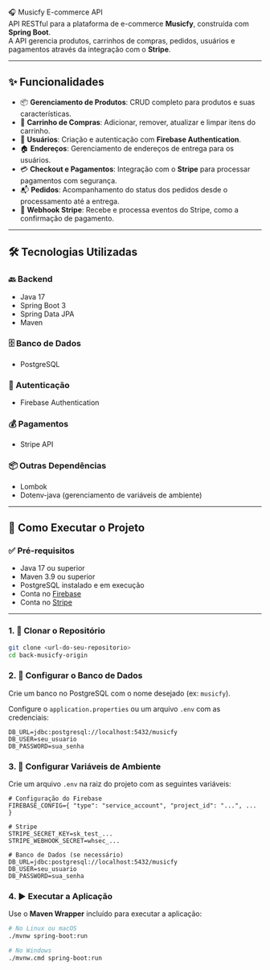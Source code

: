 🎧 Musicfy E-commerce API  
API RESTful para a plataforma de e-commerce **Musicfy**, construída com **Spring Boot**.  
A API gerencia produtos, carrinhos de compras, pedidos, usuários e pagamentos através da integração com o **Stripe**.

---

## ✨ Funcionalidades

- 📦 **Gerenciamento de Produtos**: CRUD completo para produtos e suas características.
- 🛒 **Carrinho de Compras**: Adicionar, remover, atualizar e limpar itens do carrinho.
- 👤 **Usuários**: Criação e autenticação com **Firebase Authentication**.
- 🏠 **Endereços**: Gerenciamento de endereços de entrega para os usuários.
- 💳 **Checkout e Pagamentos**: Integração com o **Stripe** para processar pagamentos com segurança.
- 📬 **Pedidos**: Acompanhamento do status dos pedidos desde o processamento até a entrega.
- 🔄 **Webhook Stripe**: Recebe e processa eventos do Stripe, como a confirmação de pagamento.

---

## 🛠️ Tecnologias Utilizadas

### 🔙 Backend
- Java 17  
- Spring Boot 3  
- Spring Data JPA  
- Maven  

### 🗄️ Banco de Dados
- PostgreSQL  

### 🔐 Autenticação
- Firebase Authentication  

### 💰 Pagamentos
- Stripe API  

### 📦 Outras Dependências
- Lombok  
- Dotenv-java (gerenciamento de variáveis de ambiente)

---

## 🚀 Como Executar o Projeto

### ✅ Pré-requisitos
- Java 17 ou superior  
- Maven 3.9 ou superior  
- PostgreSQL instalado e em execução  
- Conta no [Firebase](https://firebase.google.com/)  
- Conta no [Stripe](https://stripe.com/)  

---

### 1. 🔽 Clonar o Repositório
```bash
git clone <url-do-seu-repositorio>
cd back-musicfy-origin

```
### 2. 🧩 Configurar o Banco de Dados

Crie um banco no PostgreSQL com o nome desejado (ex: `musicfy`).

Configure o `application.properties` ou um arquivo `.env` com as credenciais:

```env
DB_URL=jdbc:postgresql://localhost:5432/musicfy
DB_USER=seu_usuario
DB_PASSWORD=sua_senha
````

### 3. 🔐 Configurar Variáveis de Ambiente

Crie um arquivo `.env` na raiz do projeto com as seguintes variáveis:

```env
# Configuração do Firebase
FIREBASE_CONFIG={ "type": "service_account", "project_id": "...", ... }

# Stripe
STRIPE_SECRET_KEY=sk_test_...
STRIPE_WEBHOOK_SECRET=whsec_...

# Banco de Dados (se necessário)
DB_URL=jdbc:postgresql://localhost:5432/musicfy
DB_USER=seu_usuario
DB_PASSWORD=sua_senha

````
### 4. ▶️ Executar a Aplicação

Use o **Maven Wrapper** incluído para executar a aplicação:

```bash
# No Linux ou macOS
./mvnw spring-boot:run

# No Windows
./mvnw.cmd spring-boot:run

